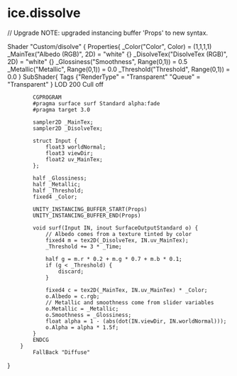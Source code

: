 # ice.dissolve

// Upgrade NOTE: upgraded instancing buffer 'Props' to new syntax.

Shader "Custom/disolve" {
	Properties{
		_Color("Color", Color) = (1,1,1,1)
		_MainTex("Albedo (RGB)", 2D) = "white" {}
		_DisolveTex("DisolveTex (RGB)", 2D) = "white" {}
		_Glossiness("Smoothness", Range(0,1)) = 0.5
		_Metallic("Metallic", Range(0,1)) = 0.0
		_Threshold("Threshold", Range(0,1)) = 0.0
	}
		SubShader{
			Tags {"RenderType" = "Transparent"  "Queue" = "Transparent" }
			LOD 200
			Cull off

			CGPROGRAM
			#pragma surface surf Standard alpha:fade
			#pragma target 3.0

			sampler2D _MainTex;
			sampler2D _DisolveTex;

			struct Input {
				float3 worldNormal;
				float3 viewDir;
				float2 uv_MainTex;
			};

			half _Glossiness;
			half _Metallic;
			half _Threshold;
			fixed4 _Color;

			UNITY_INSTANCING_BUFFER_START(Props)
			UNITY_INSTANCING_BUFFER_END(Props)

			void surf(Input IN, inout SurfaceOutputStandard o) {
				// Albedo comes from a texture tinted by color
				fixed4 m = tex2D(_DisolveTex, IN.uv_MainTex);
				_Threshold += 3 * _Time;

				half g = m.r * 0.2 + m.g * 0.7 + m.b * 0.1;
				if (g < _Threshold) {
					discard;
				}

				fixed4 c = tex2D(_MainTex, IN.uv_MainTex) * _Color;
				o.Albedo = c.rgb;
				// Metallic and smoothness come from slider variables
				o.Metallic = _Metallic;
				o.Smoothness = _Glossiness;
				float alpha = 1 - (abs(dot(IN.viewDir, IN.worldNormal)));
				o.Alpha = alpha * 1.5f;
			}
			ENDCG
		}
			FallBack "Diffuse"
}
